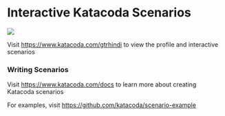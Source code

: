 # Interactive Katacoda Scenarios

[![](http://shields.katacoda.com/katacoda/gtrhindi/count.svg)](https://www.katacoda.com/gtrhindi "Get your profile on Katacoda.com")

Visit https://www.katacoda.com/gtrhindi to view the profile and interactive scenarios

### Writing Scenarios
Visit https://www.katacoda.com/docs to learn more about creating Katacoda scenarios

For examples, visit https://github.com/katacoda/scenario-example
